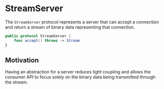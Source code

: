 # StreamServer

The `StreamServer` protocol represents a server that can accept a connection and return a stream of binary data representing that connection.

```swift
public protocol StreamServer {
    func accept() throws -> Stream
}
```

## Motivation

Having an abstraction for a server reduces tight coupling and allows the consumer API to focus solely on the binary data being transmitted through the stream.